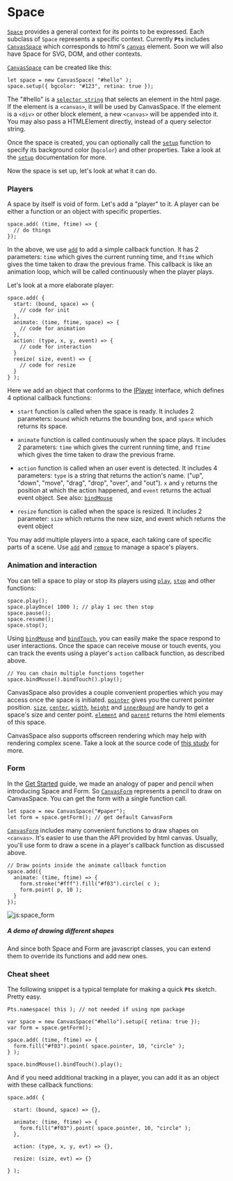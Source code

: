 # Space

[`Space`](#space-space) provides a general context for its points to be expressed. Each subclass of `Space` represents a specific context. Currently **`Pts`** includes [`CanvasSpace`](#canvas-canvasspace) which corresponds to html's [`canvas`](https://developer.mozilla.org/en-US/docs/Web/API/Canvas_API) element. Soon we will also have Space for SVG, DOM, and other contexts.

[`CanvasSpace`](#canvas-canvasspace) can be created like this:
```
let space = new CanvasSpace( "#hello" );
space.setup({ bgcolor: "#123", retina: true });
```

The "#hello" is a [`selector string`](https://developer.mozilla.org/en-US/docs/Web/API/Document/querySelector) that selects an element in the html page. If the element is a `<canvas>`, it will be used by CanvasSpace. If the element is a `<div>` or other block element, a new `<canvas>` will be appended into it. You may also pass a HTMLElement directly, instead of a query selector string.

Once the space is created, you can optionally call the [`setup`](#canvas-canvasspace) function to specify its background color (`bgcolor`) and other properties. Take a look at the [`setup`](#canvas-canvasspace) documentation for more.

Now the space is set up, let's look at what it can do.

### Players

A space by itself is void of form. Let's add a "player" to it. A player can be either a function or an object with specific properties. 

```
space.add( (time, ftime) => {
  // do things
});
```

In the above, we use [`add`](#canvas-canvasspace) to add a simple callback function. It has 2 parameters: `time` which gives the current running time, and `ftime` which gives the time taken to draw the previous frame. This callback is like an animation loop, which will be called continuously when the player plays. 

Let's look at a more elaborate player:

```
space.add( {
  start: (bound, space) => { 
    // code for init 
  },
  animate: (time, ftime, space) => { 
    // code for animation 
  },
  action: (type, x, y, event) => { 
    // code for interaction 
  }
  reeize( size, event) => { 
    // code for resize 
  }
} );
```

Here we add an object that conforms to the [IPlayer](../docs/interfaces/_space_.iplayer.html) interface, which defines 4 optional callback functions:
- `start` function is called when the space is ready. It includes 2 parameters: `bound` which returns the bounding box, and `space` which returns its space.   


- `animate` function is called continuously when the space plays. It includes 2 parameters: `time` which gives the current running time, and `ftime` which gives the time taken to draw the previous frame.    

- `action` function is called when an user event is detected. It includes 4 parameters: `type` is a string that returns the action's name. ("up", "down", "move", "drag", "drop", "over", and "out"). `x` and `y` returns the position at which the action happened, and `event` returns the actual event object. See also: [`bindMouse`](#canvas-canvasspace)   

- `resize` function is called when the space is resized. It includes 2 parameter: `size` which returns the new size, and event which returns the event object   

You may add multiple players into a space, each taking care of specific parts of a scene. Use [`add`](#canvas-canvasspace) and [`remove`](#canvas-canvasspace) to manage a space's players.

### Animation and interaction
You can tell a space to play or stop its players using [`play`](#canvas-canvasspace), [`stop`](#canvas-canvasspace) and other functions:

```
space.play();
space.playOnce( 1000 ); // play 1 sec then stop
space.pause();
space.resume();
space.stop();
```

Using [`bindMouse`](#canvas-canvasspace)  and [`bindTouch`](#canvas-canvasspace), you can easily make the space respond to user interactions. Once the space can receive mouse or touch events, you can track the events using a player's `action` callback function, as described above. 


```
// You can chain multiple functions together
space.bindMouse().bindTouch().play();
```

CanvasSpace also provides a couple convenient properties which you may access once the space is initiated. [`pointer`](#canvas-canvasspace) gives you the current pointer position. [`size`](#canvas-canvasspace), [`center`](#canvas-canvasspace), [`width`](#canvas-canvasspace), [`height`](#canvas-canvasspace) and [`innerBound`](#canvas-canvasspace) are handy to get a space's size and center point. [`element`](#canvas-canvasspace) and [`parent`](#canvas-canvasspace) returns the html elements of this space.

CanvasSpace also supports offscreen rendering which may help with rendering complex scene. Take a look at the source code of [this study](../study/index.html?name=CanvasSpace.offscreen) for more.


### Form

In the [Get Started](./Get-started-0100.html) guide, we made an analogy of paper and pencil when introducing Space and Form. So [`CanvasForm`](#canvas-canvasform) represents a pencil to draw on CanvasSpace. You can get the form with a single function call.

```
let space = new CanvasSpace("#paper");
let form = space.getForm(); // get default CanvasForm
```

[`CanvasForm`](#canvas-canvasform) includes many convenient functions to draw shapes on `<canvas>`. It's easier to use than the API provided by html canvas. Usually, you'll use form to draw a scene in a player's callback function as discussed above.

```
// Draw points inside the animate callback function
space.add({
  animate: (time, ftime) => {
    form.stroke("#fff").fill("#f03").circle( c );
    form.point( p, 10 );    
  }
});
```

![js:space_form](./assets/bg.png)

##### A demo of drawing different shapes

And since both Space and Form are javascript classes, you can extend them to override its functions and add new ones. 

### Cheat sheet

The following snippet is a typical template for making a quick **`Pts`** sketch. Pretty easy.

```
Pts.namespace( this ); // not needed if using npm package

var space = new CanvasSpace("#hello").setup({ retina: true });
var form = space.getForm();

space.add( (time, ftime) => {
  form.fill("#f03").point( space.pointer, 10, "circle" ); 
} );

space.bindMouse().bindTouch().play();
```

And if you need additional tracking in a player, you can add it as an object with these callback functions:

```
space.add( {

  start: (bound, space) => {},

  animate: (time, ftime) => {
    form.fill("#f03").point( space.pointer, 10, "circle" );
  },

  action: (type, x, y, evt) => {},

  resize: (size, evt) => {}
  
} );
```

